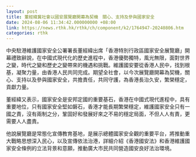 ```yaml
---
layout: post
title: 董經緯冀社會以國安展覽廳開幕為契機　關心、支持及參與國家安全
date: 2024-08-06 11:34:42.000000000 +08:00
link: https://news.rthk.hk/rthk/ch/component/k2/1764947-20240806.htm
categories: rthk
---
```


中央駐港維護國家安全公署署長董經緯出席「香港特別行政區國家安全展覽廳」開幕禮致辭說，在中國式現代化的歷史進程中，香港優勢獨特，風光無限，面對世界之變，時代之變和歷史之變帶來的機遇和挑戰。維護國安要從香港人民中，找到根基，凝聚力量，由香港人民共同完成。期望全社會，以今次展覽廳開幕為契機，關心、支持以及參與國家安全，共擔責任，共同守護，為香港長治久安，繁榮穩定，貢獻力量。

董經緯又表示，國家安全是安邦定國的重要基石，香港在中國式現代進程中，具有重要地位，只有國家安全堅如磐石，香港才能長期繁榮穩定，維護國家安全只有一國之責，沒有兩制之分，鞏固好和發展好來之不易的穩定局面，不但人人有責，更需要人人盡責。　

他說展覽廳是常態化宣傳教育基地，是展示總體國家安全觀的重要平台，將推動重大戰略思想深入民心，以及宣傳依法治港，詳細介紹《香港國安法》和香港維護國家安全條例的立法背景和意願，推動廣大市民共同營造國安良好法治環境。

